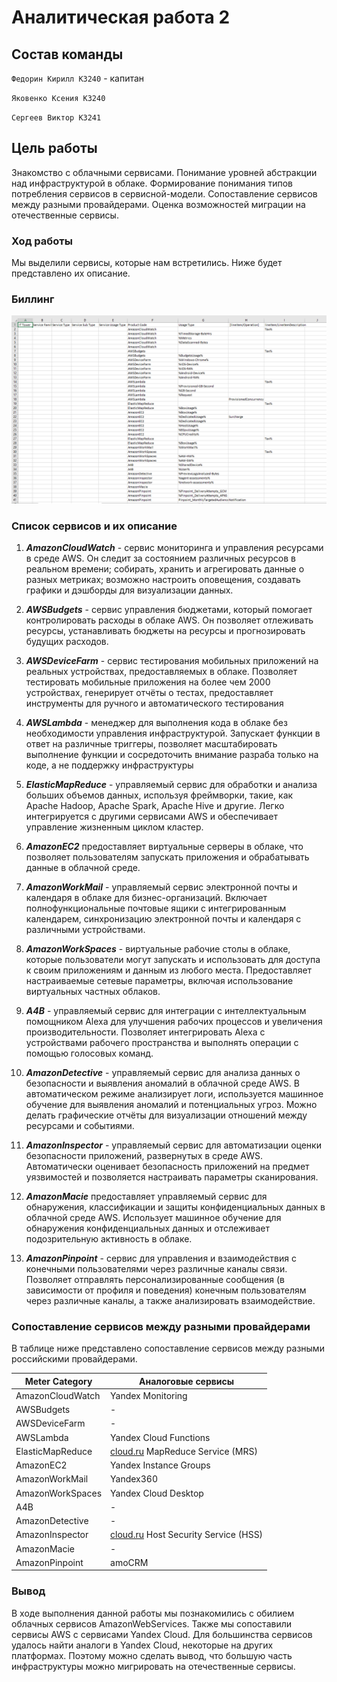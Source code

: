 # Аналитическая работа 2

## Состав команды
`Федорин Кирилл K3240` - капитан 

`Яковенко Ксения K3240`

`Сергеев Виктор K3241`


## Цель работы

Знакомство с облачными сервисами.
Понимание уровней абстракции над инфраструктурой в облаке.
Формирование понимания типов потребления сервисов в сервисной-модели.
Сопоставление сервисов между разными провайдерами.
Оценка возможностей миграции на отечественные сервисы.

### Ход работы

Мы выделили сервисы, которые нам встретились.
Ниже будет представлено их описание.

### Биллинг

![image](https://github.com/Di0Zavr/itmo_cloud_2023/blob/main/CloudLabs/lab1/aws%20table.png?raw=true)

### Список сервисов и их описание

1. ***AmazonCloudWatch*** -
   сервис мониторинга и управления ресурсами в среде AWS.
   Он следит за состоянием различных ресурсов в реальном времени; собирать, хранить и агрегировать данные о разных метриках;
   возможно настроить оповещения, создавать графики и дэшборды для визуализации данных.

2. ***AWSBudgets*** -
   сервис управления бюджетами, который помогает контролировать расходы в облаке AWS.
   Он позволяет отлеживать ресурсы, устанавливать бюджеты на ресурсы и прогнозировать будущих расходов.
3. ***AWSDeviceFarm*** -
   сервис тестирования мобильных приложений на реальных устройствах, предоставляемых в облаке.
   Позволяет тестировать мобильные приложения на более чем 2000 устройствах,
   генерирует отчёты о тестах, предоставляет инструменты для ручного и автоматического тестирования
4. ***AWSLambda*** -
   менеджер для выполнения кода в облаке без необходимости управления инфраструктурой.
   Запускает функции в ответ на различные триггеры, позволяет масштабировать выполнение функции и сосредоточить внимание разраба только на коде, а не поддержку инфраструктуры
5. ***ElasticMapReduce*** -
   управляемый сервис для обработки и анализа больших объемов данных, используя фреймворки, такие, как Apache Hadoop, Apache Spark, Apache Hive и другие.
   Легко интегрируется с другими сервисами AWS и обеспечивает управление жизненным циклом кластер.
6. ***AmazonEC2***
   предоставляет виртуальные серверы в облаке, что позволяет пользователям запускать приложения и обрабатывать данные в облачной среде.
7. ***AmazonWorkMail*** -
   управляемый сервис электронной почты и календаря в облаке для бизнес-организаций.
   Включает полнофункциональные почтовые ящики с интегрированным календарем, синхронизацию электронной почты и календаря с различными устройствами.
8. ***AmazonWorkSpaces*** -
   виртуальные рабочие столы в облаке, которые пользователи могут запускать и использовать для доступа к своим приложениям и данным из любого места.
   Предоставляет настраиваемые сетевые параметры, включая использование виртуальных частных облаков.
9. ***A4B*** -
   управляемый сервис для интеграции с интеллектуальным помощником Alexa для улучшения рабочих процессов и увеличения производительности.
   Позволяет интегрировать Alexa с устройствами рабочего пространства и выполнять операции с помощью голосовых команд.
10. ***AmazonDetective*** -
   управляемый сервис для анализа данных о безопасности и выявления аномалий в облачной среде AWS.
   В автоматическом режиме анализирует логи, используется машинное обучение для выявления аномалий и потенциальных угроз.
   Можно делать графические отчёты для визуализации отношений между ресурсами и событиями.
11. ***AmazonInspector*** -
   управляемый сервис для автоматизации оценки безопасности приложений, развернутых в среде AWS.
   Автоматически оценивает безопасность приложений на предмет уязвимостей и позволяется настраивать параметры сканирования.
12. ***AmazonMacie***
   предоставляет управляемый сервис для обнаружения, классификации и защиты конфиденциальных данных в облачной среде AWS.
   Использует машинное обучение для обнаружения конфиденциальных данных и отслеживает подозрительную активность в облаке.
13. ***AmazonPinpoint*** -
   сервис для управления и взаимодействия с конечными пользователями через различные каналы связи.
   Позволяет отправлять персонализированные сообщения (в зависимости от профиля и поведения) конечным пользователям через различные каналы,
   а также анализировать взаимодействие.
### Сопоставление сервисов между разными провайдерами

В таблице ниже представлено сопоставление сервисов между разными российскими провайдерами.

| Meter Category    | Аналоговые сервисы                                        |
|-------------------|-----------------------------------------------------------|
| AmazonCloudWatch  | Yandex Monitoring                                         |
| AWSBudgets        | \-                                                        |
| AWSDeviceFarm     | \-                                                        |
| AWSLambda         | Yandex Cloud Functions                                    |
| ElasticMapReduce  | [cloud.ru](http://cloud.ru/) MapReduce Service (MRS)      |
| AmazonEC2         | Yandex Instance Groups                                    |
| AmazonWorkMail    | Yandex360                                                 |
| AmazonWorkSpaces  | Yandex Cloud Desktop                                      |
| A4B               | \-                                                        |
| AmazonDetective   | \-                                                        |
| AmazonInspector   | [cloud.ru](http://cloud.ru/)  Host Security Service (HSS) |
| AmazonMacie       | -                                                         |
| AmazonPinpoint    | amoCRM                                                    |

### Вывод

В ходе выполнения данной работы мы познакомились с обилием облачных сервисов AmazonWebServices.
Также мы сопоставили сервисы AWS с сервисами Yandex Cloud.
Для большинства сервисов удалось найти аналоги в Yandex Cloud, некоторые на других платформах.
Поэтому можно сделать вывод, что большую часть инфраструктуры можно мигрировать на отечественные сервисы.
